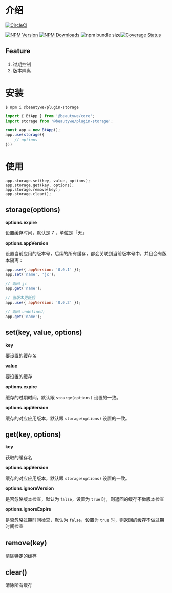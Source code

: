 # 介绍

[![CircleCI](https://circleci.com/gh/beautywe/beautywe-plugin-storage/tree/master.svg?style=svg)](https://circleci.com/gh/beautywe/beautywe-plugin-storage/tree/master)

[![NPM Version](https://img.shields.io/npm/v/@beautywe/plugin-storage.svg)](https://www.npmjs.com/package/@beautywe/plugin-storage) [![NPM Downloads](https://img.shields.io/npm/dm/@beautywe/plugin-storage.svg)](https://www.npmjs.com/package/@beautywe/plugin-storage) ![npm bundle size](https://img.shields.io/bundlephobia/minzip/@beautywe/plugin-storage.svg)[![Coverage Status](https://coveralls.io/repos/github/beautywe/beautywe-plugin-storage/badge.svg)](https://coveralls.io/github/beautywe/beautywe-plugin-storage)

## Feature
1. 过期控制
2. 版本隔离

# 安装

```
$ npm i @beautywe/plugin-storage
```

```javascript
import { BtApp } from '@beautywe/core';
import storage from '@beautywe/plugin-storage';

const app = new BtApp();
app.use(storage({
    // options
}))
```

# 使用

```
app.storage.set(key, value, options);
app.storage.get(key, options);
app.storage.remove(key);
app.storage.clear();
```

## storage(options)

**options.expire**

设置缓存时间，默认是 7 ，单位是「天」

**options.appVersion**

设置当前应用的版本号，后续的所有缓存，都会关联到当前版本号中，并且会有版本隔离：

```javascript
app.use({ appVersion: '0.0.1' });
app.set('name', 'jc');

// 返回 jc
app.get('name');

// 当版本更新后
app.use({ appVersion: '0.0.2' });

// 返回 undefined;
app.get('name');
```

## set(key, value, options)

**key**

要设置的缓存名

**value**

要设置的缓存

**options.expire**

缓存的过期时间，默认跟 `stoarge(options)` 设置的一致。

**options.appVersion**

缓存的对应应用版本，默认跟 `storage(options)` 设置的一致。

## get(key, options)

**key**

获取的缓存名

**options.appVersion**

缓存的对应应用版本，默认跟 `storage(options)` 设置的一致。

**options.ignoreVersion**

是否忽略版本检查，默认为 `false`，设置为 `true` 时，则返回的缓存不做版本检查

**options.ignoreExpire**

是否忽略过期时间检查，默认为 `false`，设置为 `true` 时，则返回的缓存不做过期时间检查

## remove(key)

清除特定的缓存

## clear()

清除所有缓存

